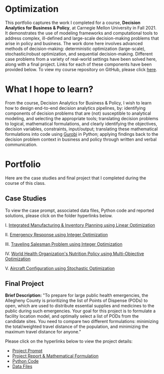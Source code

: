 # Optimization

This portfolio captures the work I completed for a course, **Decision Analytics for Business & Policy**, at Carnegie Mellon University in Fall 2021. It demonstrates the use of modeling frameworks and computational tools to address complex, ill-defined and large-scale decision-making problems that arise in policy and business. The work done here involves advanced methods of decision-making: deterministic optimization (large-scale), stochastic/robust optimization, and sequential decision-making. Different case problems from a variety of real-world settings have been solved here, along with a final project. Links for each of these components have been provided below. To view my course repository on GitHub, please click [here](https://github.com/mhmirza/Optimization).

# What I hope to learn?

From the course, Decision Analytics for Business & Policy, I wish to learn how to design end-to-end decision analytics pipelines, by: identifying components of decision problems that are (not) susceptible to analytical modeling, and selecting the appropriate tools; translating decision problems to logical, mathematical formulations, and clearly identifying the objectives, decision variables, constraints, input/output; translating these mathematical formulations into code using [Gurobi](https://www.gurobi.com/) in Python; applying findings back to the decision problem context in business and policy through written and verbal communication.

# Portfolio

Here are the case studies and final project that I completed during the course of this class.

## Case Studies

To view the case prompt, associated data files, Python code and reported solutions, please click on the folder hyperlinks below.

I. [Integrated Manufacturing & Inventory Planning using Linear Optimization](https://github.com/mhmirza/Optimization/tree/main/Case%20Study%20I) 

II. [Emergency Response using Integer Optimization](https://github.com/mhmirza/Optimization/tree/main/Case%20Study%20II)

III. [Traveling Salesman Problem using Integer Optimization](https://github.com/mhmirza/Optimization/tree/main/Case%20Study%20III)

IV. [World Health Organization's Nutrition Policy using Multi-Objective Optimization](https://github.com/mhmirza/Optimization/tree/main/Case%20Study%20IV)

V. [Aircraft Configuration using Stochastic Optimization](https://github.com/mhmirza/Optimization/tree/main/Case%20Study%20V)

## Final Project

**Brief Description:** "To prepare for large public health emergencies, the Allegheny County is prioritizing the list of Points of Dispense (PODs) to open, which are used to distribute essential supplies and medicines to the public during such emergencies. Your goal for this project is to formulate a facility location model, and optimally select a list of PODs from the candidate sites. You need to compare two different formulations: minimizing the total/weighted travel distance of the population, and minimizing the maximum travel distance for anyone."

Please click on the hyperlinks below to view the project details:

* [Project Prompt](https://github.com/mhmirza/Optimization/blob/main/Final%20Project/Final%20Project%20Prompt.pdf)
* [Project Report & Mathematical Formulation](https://github.com/mhmirza/Optimization/tree/main/Final%20Project/Mathematical%20Formulation%20%26%20Report)
* [Python Code](https://github.com/mhmirza/Optimization/tree/main/Final%20Project/Code)
* [Data Files](https://github.com/mhmirza/Optimization/tree/main/Final%20Project/Data)
